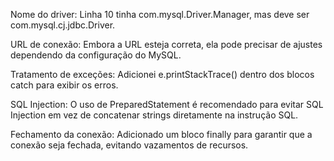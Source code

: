 Nome do driver: Linha 10 tinha com.mysql.Driver.Manager, mas deve ser com.mysql.cj.jdbc.Driver.

URL de conexão: Embora a URL esteja correta, ela pode precisar de ajustes dependendo da configuração do MySQL.

Tratamento de exceções: Adicionei e.printStackTrace() dentro dos blocos catch para exibir os erros.

SQL Injection: O uso de PreparedStatement é recomendado para evitar SQL Injection em vez de concatenar strings diretamente na instrução SQL.

Fechamento da conexão: Adicionado um bloco finally para garantir que a conexão seja fechada, evitando vazamentos de recursos.
